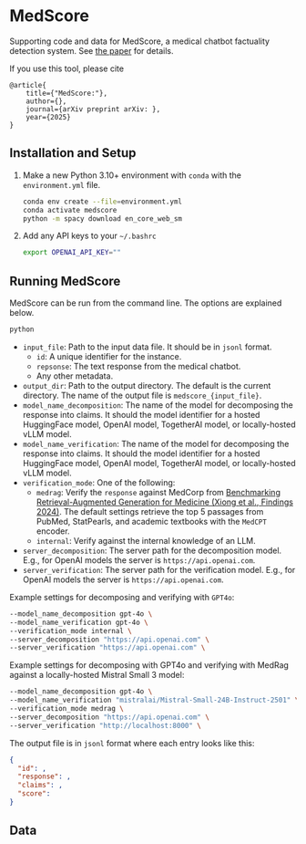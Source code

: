 # MedScore

Supporting code and data for MedScore, a medical chatbot factuality detection system.
See [the paper]() for details.

If you use this tool, please cite

```
@article{
    title={"MedScore:"},
    author={},
    journal={arXiv preprint arXiv: },
    year={2025}
}
```

## Installation and Setup

1. Make a new Python 3.10+ environment with `conda` with the `environment.yml` file.

    ```bash
    conda env create --file=environment.yml
    conda activate medscore
    python -m spacy download en_core_web_sm
    ```

2. Add any API keys to your `~/.bashrc`

    ```bash
   export OPENAI_API_KEY=""
    ```

## Running MedScore

MedScore can be run from the command line. The options are explained below.

```bash
python
```

- `input_file`: Path to the input data file. It should be in `jsonl` format.
  - `id`: A unique identifier for the instance.
  - `repsonse`: The text response from the medical chatbot.
  - Any other metadata.
- `output_dir`: Path to the output directory. The default is the current directory. The name of the output file is `medscore_{input_file}`.
- `model_name_decomposition`: The name of the model for decomposing the response into claims. It should the model identifier for a hosted HuggingFace model, OpenAI model, TogetherAI model, or locally-hosted vLLM model.
- `model_name_verification`: The name of the model for decomposing the response into claims. It should the model identifier for a hosted HuggingFace model, OpenAI model, TogetherAI model, or locally-hosted vLLM model.
- `verification_mode`: One of the following:
  - `medrag`: Verify the `response` against MedCorp from [Benchmarking Retrieval-Augmented Generation for Medicine (Xiong et al., Findings 2024)](https://aclanthology.org/2024.findings-acl.372/). The default settings retrieve the top 5 passages from PubMed, StatPearls, and academic textbooks with the `MedCPT` encoder.
  - `internal`: Verify against the internal knowledge of an LLM. 
- `server_decomposition`: The server path for the decomposition model. E.g., for OpenAI models the server is `https://api.openai.com`.
- `server_verification`: The server path for the verification model. E.g., for OpenAI models the server is `https://api.openai.com`.

Example settings for decomposing and verifying with `GPT4o`:

```bash
--model_name_decomposition gpt-4o \
--model_name_verification gpt-4o \
--verification_mode internal \
--server_decomposition "https://api.openai.com" \
--server_verification "https://api.openai.com" \
```

Example settings for decomposing with GPT4o and verifying with MedRag against a locally-hosted Mistral Small 3 model:
```bash
--model_name_decomposition gpt-4o \
--model_name_verification "mistralai/Mistral-Small-24B-Instruct-2501" \
--verification_mode medrag \
--server_decomposition "https://api.openai.com" \
--server_verification "http://localhost:8000" \
```

The output file is in `jsonl` format where each entry looks like this:
```json
{
  "id": ,
  "response": ,
  "claims": ,
  "score": 
}
```

## Data


